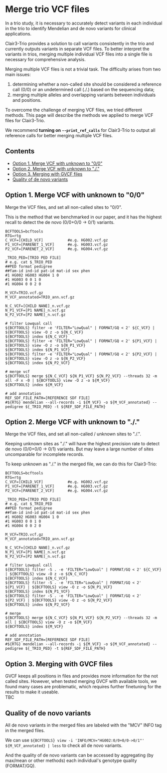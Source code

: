 # Merge trio VCF files

In a trio study, it is necessary to accurately detect variants in each individual in the trio to identify Mendelian and de novo variants for clinical applications.

Clair3-Trio provides a solution to call variants consistently in the trio and currently outputs variants in separate VCF files. To better interpret the variants in trios, merging multiple individual VCF files into a single file is necessary for comprehensive analysis.

Merging multiple VCF files is not a trivial task. The difficulty arises from two main issues:

1) determining whether a non-called site should be considered a reference call (0/0) or an undetermined call (./.) based on the sequencing data;
2) merging multiple alleles and overlapping variants between individuals and positions.

To overcome the challenge of merging VCF files, we tried different methods. This page will describe the methods we applied to merge VCF files for Clair3-Trio.

We recommend **turning on `--print_ref_calls`** for Clair3-Trio to output all reference calls for better merging multiple VCF files.

## Contents

* [Option 1. Merge VCF with unknown to "0/0"](#option-1-merge-vcf-with-unknown-to-00)
* [Option 2. Merge VCF with unknown to "./."](#option-2-merge-vcf-with-unknown-to-)
* [Option 3. Merging with GVCF files](#option-3-merging-with-gvcf-files)
* [Quality of de novo variants](#quality-of-de-novo-variants)

## Option 1. Merge VCF with unknown to "0/0"

Merge the VCF files, and set all non-called sites to "0/0".

This is the method that we benchmarked in our paper, and it has the highest recall to detect the de novo (0/0+0/0 -> 0/1) variants.

```
BCFTOOLS=bcftools
RTG=rtg
C_VCF=[CHILD_VCF]			#e.g. HG002.vcf.gz
P1_VCF=[PARENET_1_VCF]		#e.g. HG003.vcf.gz
P2_VCF=[PARENET_2_VCF]		#e.g. HG004.vcf.gz

_TRIO_PED=[TRIO PED FILE]
# e.g. cat $_TRIO_PED
##PED format pedigree
##fam-id ind-id pat-id mat-id sex phen
#1 HG002 HG003 HG004 1 0
#1 HG003 0 0 1 0
#1 HG004 0 0 2 0

M_VCF=TRIO.vcf.gz
M_VCF_annotated=TRIO_ann.vcf.gz

N_C_VCF=[CHILD NANE]_n.vcf.gz 
N_P1_VCF=[P1 NAME]_n.vcf.gz 
N_P2_VCF=[P2 NAME]_n.vcf.gz

# filter Lowqual call           
${BCFTOOLS} filter -e 'FILTER="LowQual" | FORMAT/GQ < 2' ${C_VCF} | ${BCFTOOLS} view -O z -o ${N_C_VCF}
${BCFTOOLS} index ${N_C_VCF}
${BCFTOOLS} filter -e 'FILTER="LowQual" | FORMAT/GQ < 2' ${P1_VCF} | ${BCFTOOLS} view -O z -o ${N_P1_VCF}
${BCFTOOLS} index ${N_P1_VCF}
${BCFTOOLS} filter -e 'FILTER="LowQual" | FORMAT/GQ < 2' ${P2_VCF} | ${BCFTOOLS} view -O z -o ${N_P2_VCF}
${BCFTOOLS} index ${N_P2_VCF}
         
# merge vcf
${BCFTOOLS} merge ${N_C_VCF} ${N_P1_VCF} ${N_P2_VCF} --threads 32 -m all -F x -0 | ${BCFTOOLS} view -O z -o ${M_VCF}
${BCFTOOLS} index ${M_VCF}

# add annotation
REF_SDF_FILE_PATH=[REFERENCE SDF FILE]
#${RTG} mendelian --all-records -i ${M_VCF} -o ${M_VCF_annotated} --pedigree ${_TRIO_PED} -t ${REF_SDF_FILE_PATH}
```


## Option 2. Merge VCF with unknown to "./."

Merge the VCF files, and set all non-called / unknown sites to "./.".

Keeping unknown sites as "./." will have the highest precision rate to detect de novo (0/0+0/0 -> 0/1) variants. But may leave a large number of sites uncomparable for incomplete records.

To keep unknown as "./." in the merged file, we can do this for Clair3-Trio:

```
BCFTOOLS=bcftools
RTG=rtg
C_VCF=[CHILD_VCF]			#e.g. HG002.vcf.gz
P1_VCF=[PARENET_1_VCF]		#e.g. HG003.vcf.gz
P2_VCF=[PARENET_2_VCF]		#e.g. HG004.vcf.gz

_TRIO_PED=[TRIO PED FILE]
# e.g. cat $_TRIO_PED
##PED format pedigree
##fam-id ind-id pat-id mat-id sex phen
#1 HG002 HG003 HG004 1 0
#1 HG003 0 0 1 0
#1 HG004 0 0 2 0

M_VCF=TRIO.vcf.gz
M_VCF_annotated=TRIO_ann.vcf.gz

N_C_VCF=[CHILD NANE]_n.vcf.gz 
N_P1_VCF=[P1 NAME]_n.vcf.gz 
N_P2_VCF=[P2 NAME]_n.vcf.gz

# filter Lowqual call           
${BCFTOOLS} filter -S . -e 'FILTER="LowQual" | FORMAT/GQ < 2' ${C_VCF} | ${BCFTOOLS} view -O z -o ${N_C_VCF}
${BCFTOOLS} index ${N_C_VCF}
${BCFTOOLS} filter -S . -e 'FILTER="LowQual" | FORMAT/GQ < 2' ${P1_VCF} | ${BCFTOOLS} view -O z -o ${N_P1_VCF}
${BCFTOOLS} index ${N_P1_VCF}
${BCFTOOLS} filter -S . -e 'FILTER="LowQual" | FORMAT/GQ < 2' ${P2_VCF} | ${BCFTOOLS} view -O z -o ${N_P2_VCF}
${BCFTOOLS} index ${N_P2_VCF}

# merge
${BCFTOOLS} merge ${N_C_VCF} ${N_P1_VCF} ${N_P2_VCF} --threads 32 -m all | ${BCFTOOLS} view -O z -o ${M_VCF}
${BCFTOOLS} index ${M_VCF}

# add annotation
REF_SDF_FILE_PATH=[REFERENCE SDF FILE]
#${RTG} mendelian --all-records -i ${M_VCF} -o ${M_VCF_annotated} --pedigree ${_TRIO_PED} -t ${REF_SDF_FILE_PATH}
```

## Option 3. Merging with GVCF files

GVCF keeps all positions in files and provides more information for the not called sites. However, when tested merging GVCF with available tools, we found many cases are problematic, which requires further finetuning for the results to make it useable.                                                                                                                                  
TBC

## Quality of de novo variants

All de novo variants in the merged files are labeled with the "MCV" INFO tag in the merged files.

We can use `${BCFTOOLS} view -i 'INFO/MCV="HG002:0/0+0/0->0/1"' ${M_VCF_annotated} | less` to check all de novo variants.

And the quality of de novo variants can be accessed by aggregating (by max/mean or other methods) each individual's genotype quality (FORMAT/GQ).


